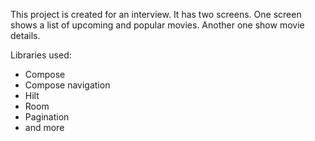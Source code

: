 This project is created for an interview. 
It has two screens. One screen shows a list of upcoming and popular movies. Another one show movie details.

Libraries used:
- Compose
- Compose navigation
- Hilt
- Room
- Pagination
- and more

